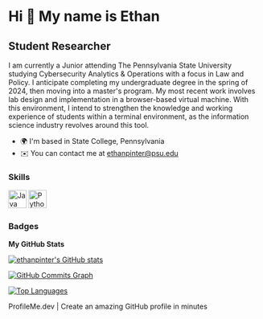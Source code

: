 Hi 👋 My name is Ethan
======================

Student Researcher
------------------

I am currently a Junior attending The Pennsylvania State University studying Cybersecurity Analytics & Operations with a focus in Law and Policy. I anticipate completing my undergraduate degree in the spring of 2024, then moving into a master's program. My most recent work involves lab design and implementation in a browser-based virtual machine. With this environment, I intend to strengthen the knowledge and working experience of students within a terminal environment, as the information science industry revolves around this tool.

*   🌍  I'm based in State College, Pennsylvania
*   ✉️  You can contact me at [ethanpinter@psu.edu](mailto:ethanpinter@psu.edu)

### Skills
<p align="left">
<a href="https://www.oracle.com/java/" target="_blank" rel="noreferrer"><img src="https://raw.githubusercontent.com/danielcranney/readme-generator/main/public/icons/skills/java-colored.svg" width="36" height="36" alt="Java" /></a>
<a href="https://www.python.org/" target="_blank" rel="noreferrer"><img src="https://raw.githubusercontent.com/danielcranney/readme-generator/main/public/icons/skills/python-colored.svg" width="36" height="36" alt="Python" /></a>
</p>
                    

### Badges

<b>My GitHub Stats</b>

<a href="http://www.github.com/ethanpinter"><img src="https://github-readme-stats.vercel.app/api?username=ethanpinter&show_icons=true&hide=&count_private=true&title_color=0891b2&text_color=ffffff&icon_color=0891b2&bg_color=1c1917&hide_border=true&show_icons=true" alt="ethanpinter's GitHub stats" /></a>

<a href="http://www.github.com/ethanpinter"><img src="https://activity-graph.herokuapp.com/graph?username=ethanpinter&bg_color=1c1917&color=ffffff&line=0891b2&point=ffffff&area_color=1c1917&area=true&hide_border=true&custom_title=GitHub%20Commits%20Graph" alt="GitHub Commits Graph" /></a>

<a href="https://github.com/ethanpinter" align="left"><img src="https://github-readme-stats.vercel.app/api/top-langs/?username=ethanpinter&langs_count=10&title_color=0891b2&text_color=ffffff&icon_color=0891b2&bg_color=1c1917&hide_border=true&locale=en&custom_title=Top%20%Languages" alt="Top Languages" /></a>

ProfileMe.dev | Create an amazing GitHub profile in minutes
